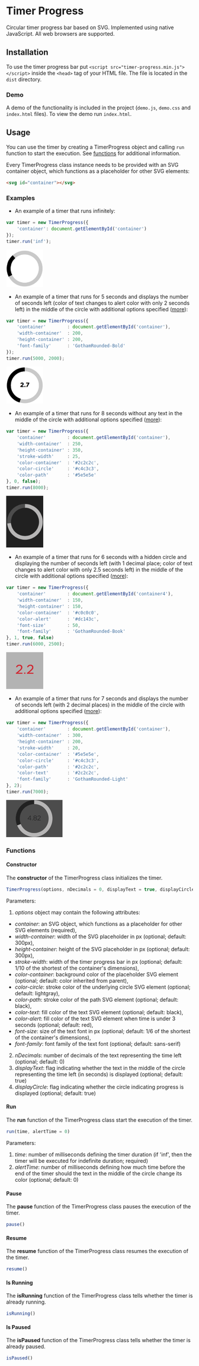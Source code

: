 # Timer Progress
Circular timer progress bar based on SVG. Implemented using native JavaScript. All web browsers are supported.

## Installation
To use the timer progress bar put ```<script src="timer-progress.min.js"></script>``` inside the ```<head>``` tag of your HTML file. The file is located in the ```dist``` directory.

### Demo
A demo of the functionality is included in the project (```demo.js```, ```demo.css``` and ```index.html``` files). To view the demo run ```index.html```.

## Usage
You can use the timer by creating a TimerProgress object and calling ```run``` function to start the execution. See [functions](#functions) for additional information.

Every TimerProgress class instance needs to be provided with an SVG container object, which functions as a placeholder for other SVG elements:
```html
<svg id="container"></svg>
```

### Examples
- An example of a timer that runs infinitely:

```javascript
var timer = new TimerProgress({
    'container': document.getElementById('container')
});
timer.run('inf');
```

<img src="images/container1.png" alt="Example 1" width="100px"/>

- An example of a timer that runs for 5 seconds and displays the number of seconds left (color of text changes to alert color with only 2 seconds left) in the middle of the circle with additional options specified ([more](#options)):

```javascript
var timer = new TimerProgress({
    'container'        : document.getElementById('container'),
    'width-container'  : 200,
    'height-container' : 200,
    'font-family'      : 'GothamRounded-Bold'
});
timer.run(5000, 2000);
```

<img src="images/container2.png" alt="Example 2" width="100px"/>

- An example of a timer that runs for 8 seconds without any text in the middle of the circle with additional options specified ([more](#options)):

```javascript
var timer = new TimerProgress({
    'container'        : document.getElementById('container'),
    'width-container'  : 250,
    'height-container' : 350,
    'stroke-width'     : 25,
    'color-container'  : '#2c2c2c',
    'color-circle'     : '#c4c3c3',
    'color-path'       : '#5e5e5e'
}, 0, false);
timer.run(8000);
```

<img src="images/container3.png" alt="Example 3" width="100px"/>

- An example of a timer that runs for 6 seconds with a hidden circle and displaying the number of seconds left (with 1 decimal place; color of text changes to alert color with only 2.5 seconds left) in the middle of the circle with additional options specified ([more](#options)):

```javascript
var timer = new TimerProgress({
    'container'        : document.getElementById('container4'),
    'width-container'  : 150,
    'height-container' : 150,
    'color-container'  : '#c0c0c0',
    'color-alert'      : '#dc143c',
    'font-size'        : 50,
    'font-family'      : 'GothamRounded-Book'
}, 1, true, false)
timer.run(6000, 2500);
```

<img src="images/container4.png" alt="Example 4" width="100px"/>

- An example of a timer that runs for 7 seconds and displays the number of seconds left (with 2 decimal places) in the middle of the circle with additional options specified ([more](#options)):

```javascript
var timer = new TimerProgress({
    'container'        : document.getElementById('container'),
    'width-container'  : 300,
    'height-container' : 200,
    'stroke-width'     : 20,
    'color-container'  : '#5e5e5e',
    'color-circle'     : '#c4c3c3',
    'color-path'       : '#2c2c2c',
    'color-text'       : '#2c2c2c',
    'font-family'      : 'GothamRounded-Light'
}, 2);
timer.run(7000);
```

<img src="images/container5.png" alt="Example 5" height="100px"/>

### <a name="functions">Functions</a>

#### Constructor
The **constructor** of the TimerProgress class initializes the timer.

```javascript
TimerProgress(options, nDecimals = 0, displayText = true, displayCircle = true)
```

Parameters:

1. <a name="options">_options_</a> object may contain the following attributes:
  * _container_: an SVG object, which functions as a placeholder for other SVG elements (required),
  * _width-container_: width of the SVG placeholder in px (optional; default: 300px),
  * _height-container_: height of the SVG placeholder in px (optional; default: 300px),
  * _stroke-width_: width of the timer progress bar in px (optional; default: 1/10 of the shortest of the container's dimensions),
  * _color-container_: background color of the placeholder SVG element (optional; default: color inherited from parent),
  * _color-circle_: stroke color of the underlying circle SVG element (optional; default: lightgray),
  * _color-path_: stroke color of the path SVG element (optional; default: black),
  * _color-text_: fill color of the text SVG element (optional; default: black),
  * _color-alert_: fill color of the text SVG element when time is under 3 seconds (optional; default: red),
  * _font-size_: size of the text font in px (optional; default: 1/6 of the shortest of the container's dimensions),
  * _font-family_: font family of the text font (optional; default: sans-serif)
2. _nDecimals_: number of decimals of the text representing the time left (optional; default: 0)
3. _displayText_: flag indicating whether the text in the middle of the circle representing the time left (in seconds) is displayed (optional; default: true)
4. _displayCircle_: flag indicating whether the circle indicating progress is displayed (optional; default: true)

#### Run
The **run** function of the TimerProgress class start the execution of the timer.

```javascript
run(time, alertTime = 0)
```

Parameters:

1. _time_:  number of milliseconds defining the timer duration (if 'inf', then the timer will be executed for indefinite duration; required)
2. _alertTime_: number of milliseconds defining how much time before the end of the timer should the text in the middle of the circle change its color (optional; default: 0)

#### Pause
The **pause** function of the TimerProgress class pauses the execution of the timer.

```javascript
pause()
```

#### Resume
The **resume** function of the TimerProgress class resumes the execution of the timer.

```javascript
resume()
```

#### Is Running
The **isRunning** function of the TimerProgress class tells whether the timer is already running.

```javascript
isRunning()
```

#### Is Paused
The **isPaused** function of the TimerProgress class tells whether the timer is already paused.

```javascript
isPaused()
```
